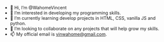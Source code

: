 - 👋 Hi, I’m @WahomeVincent
- 👀 I’m interested in developing my programming skills.
- 🌱 I’m currently learning develop projects in HTML, CSS, vanilla JS and python.
- 💞️ I’m looking to collaborate on any projects that will help grow my skills.
- 📫 My official email is vinwahome@gmail.com.

<!---
WahomeVincent/WahomeVincent is a ✨ special ✨ repository because its `README.md` (this file) appears on your GitHub profile.
You can click the Preview link to take a look at your changes.
--->
